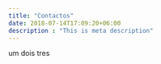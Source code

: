 ```yaml
---
title: "Contactos"
date: 2018-07-14T17:09:20+06:00
description : "This is meta description"
---
```

um dois tres